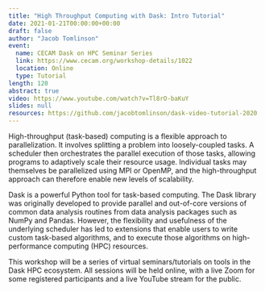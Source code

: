 ```yaml
---
title: "High Throughput Computing with Dask: Intro Tutorial"
date: 2021-01-21T00:00:00+00:00
draft: false
author: "Jacob Tomlinson"
event:
  name: CECAM Dask on HPC Seminar Series
  link: https://www.cecam.org/workshop-details/1022
  location: Online
  type: Tutorial
length: 120
abstract: true
video: https://www.youtube.com/watch?v=Tl8rO-baKuY
slides: null
resources: https://github.com/jacobtomlinson/dask-video-tutorial-2020
---
```


High-throughput (task-based) computing is a flexible approach to parallelization. It involves splitting a problem into loosely-coupled tasks. A scheduler then orchestrates the parallel execution of those tasks, allowing programs to adaptively scale their resource usage. Individual tasks may themselves be parallelized using MPI or OpenMP, and the high-throughput approach can therefore enable new levels of scalability.

Dask is a powerful Python tool for task-based computing. The Dask library was originally developed to provide parallel and out-of-core versions of common data analysis routines from data analysis packages such as NumPy and Pandas. However, the flexibility and usefulness of the underlying scheduler has led to extensions that enable users to write custom task-based algorithms, and to execute those algorithms on high-performance computing (HPC) resources.

This workshop will be a series of virtual seminars/tutorials on tools in the Dask HPC ecosystem. All sessions will be held online, with a live Zoom for some registered participants and a live YouTube stream for the public.

